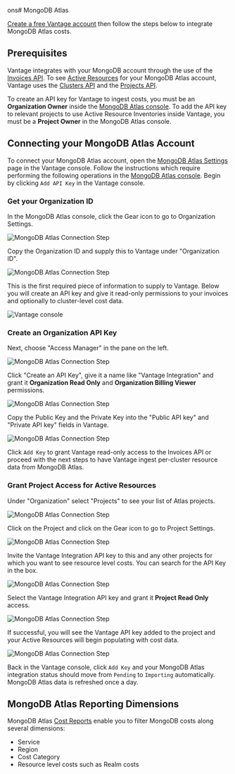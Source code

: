 ons# MongoDB Atlas

[Create a free Vantage account](https://console.vantage.sh/signup) then follow the steps below to integrate MongoDB Atlas costs.

## Prerequisites

Vantage integrates with your MongoDB account through the use of the [Invoices API](https://www.mongodb.com/docs/atlas/reference/api-resources-spec/#tag/Invoices). To see [Active Resources](/active_resources) for your MongoDB Atlas account, Vantage uses the [Clusters API](https://www.mongodb.com/docs/atlas/reference/api-resources-spec/#tag/Clusters) and the [Projects API](https://www.mongodb.com/docs/atlas/reference/api-resources-spec/#tag/Projects).

To create an API key for Vantage to ingest costs, you must be an **Organization Owner** inside the [MongoDB Atlas console](https://account.mongodb.com/account/login). To add the API key to relevant projects to use Active Resource Inventories inside Vantage, you must be a **Project Owner** in the MongoDB Atlas console.

## Connecting your MongoDB Atlas Account

To connect your MongoDB Atlas account, open the [MongoDB Atlas Settings](https://console.vantage.sh/settings/mongo) page in the Vantage console. Follow the instructions which require performing the following operations in the [MongoDB Atlas console](https://account.mongodb.com/account/login). Begin by clicking  `Add API Key` in the Vantage console.

### Get your Organization ID 

In the MongoDB Atlas console, click the Gear icon to go to Organization Settings.

![MongoDB Atlas Connection Step](/img/mongodb-open-setttings.png)

Copy the Organization ID and supply this to Vantage under "Organization ID".

![MongoDB Atlas Connection Step](/img/mongodb-get-organization-id.png)

This is the first required piece of information to supply to Vantage. Below you will create an API key and give it read-only permissions to your invoices and optionally to cluster-level cost data.

![Vantage console](/img/mongodb-vantage-console.png)

### Create an Organization API Key

Next, choose "Access Manager" in the pane on the left.

![MongoDB Atlas Connection Step](/img/mongodb-manage-access.png)

Click "Create an API Key", give it a name like "Vantage Integration" and grant it **Organization Read Only** and **Organization Billing Viewer** permissions.

![MongoDB Atlas Connection Step](/img/mongodb-organization-read-only.png)

Copy the Public Key and the Private Key into the "Public API key" and "Private API key" fields in Vantage.

![MongoDB Atlas Connection Step](/img/mongodb-copy-api-key-private.png)

Click `Add Key` to grant Vantage read-only access to the Invoices API or proceed with the next steps to have Vantage ingest per-cluster resource data from MongoDB Atlas.

### Grant Project Access for Active Resources

Under "Organization" select "Projects" to see your list of Atlas projects.

![MongoDB Atlas Connection Step](/img/mongodb-projects.png)

Click on the Project and click on the Gear icon to go to Project Settings.

![MongoDB Atlas Connection Step](/img/mongodb-project-access.png)

Invite the Vantage Integration API key to this and any other projects for which you want to see resource level costs. You can search for the API Key in the box.

![MongoDB Atlas Connection Step](/img/mongodb-search-integration.png)

Select the Vantage Integration API key and grant it **Project Read Only** access.

![MongoDB Atlas Connection Step](/img/mongodb-project-read-only.png)

If successful, you will see the Vantage API key added to the project and your Active Resources will begin populating with cost data.

![MongoDB Atlas Connection Step](/img/mongodb-project-successful.png)

Back in the Vantage console, click `Add Key` and your MongoDB Atlas integration status should move from `Pending` to `Importing` automatically. MongoDB Atlas data is refreshed once a day. 

## MongoDB Atlas Reporting Dimensions

MongoDB Atlas [Cost Reports](/cost_reports/) enable you to filter MongoDB costs along several dimensions:

* Service
* Region
* Cost Category
* Resource level costs such as Realm costs
